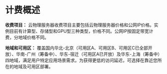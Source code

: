 # 计费概述

**收费项目：**
云物理服务器收费项目主要包括云物理服务器价格和公网IP价格。实例目前有计算型、存储型和GPU型三种类型，价格不同。公网IP按固定带宽计费，分地域价格不同。

**地域和可用区：**
覆盖国内华北-北京（可用区A、可用区B、可用区C已全部开放）、华南-广州（筹备中）、华东-宿迁（可用区A已开放）及华东-上海（筹备中）四地域，满足用户特定应用场景需求。为获得更低的访问延迟，可选择在靠近您所在的地域及可用区部署。

